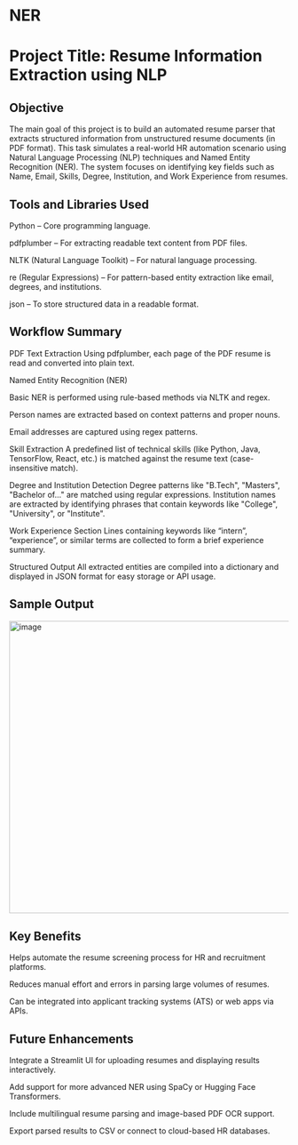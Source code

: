 # NER


# Project Title: Resume Information Extraction using NLP
## Objective
The main goal of this project is to build an automated resume parser that extracts structured information from unstructured resume documents (in PDF format). This task simulates a real-world HR automation scenario using Natural Language Processing (NLP) techniques and Named Entity Recognition (NER). The system focuses on identifying key fields such as Name, Email, Skills, Degree, Institution, and Work Experience from resumes.

## Tools and Libraries Used
Python – Core programming language.

pdfplumber – For extracting readable text content from PDF files.

NLTK (Natural Language Toolkit) – For natural language processing.

re (Regular Expressions) – For pattern-based entity extraction like email, degrees, and institutions.

json – To store structured data in a readable format.

## Workflow Summary
PDF Text Extraction
Using pdfplumber, each page of the PDF resume is read and converted into plain text.

Named Entity Recognition (NER)

Basic NER is performed using rule-based methods via NLTK and regex.

Person names are extracted based on context patterns and proper nouns.

Email addresses are captured using regex patterns.

Skill Extraction
A predefined list of technical skills (like Python, Java, TensorFlow, React, etc.) is matched against the resume text (case-insensitive match).

Degree and Institution Detection
Degree patterns like "B.Tech", "Masters", "Bachelor of..." are matched using regular expressions.
Institution names are extracted by identifying phrases that contain keywords like "College", "University", or "Institute".

Work Experience Section
Lines containing keywords like “intern”, “experience”, or similar terms are collected to form a brief experience summary.

Structured Output
All extracted entities are compiled into a dictionary and displayed in JSON format for easy storage or API usage.

## Sample Output
<img width="883" height="526" alt="image" src="https://github.com/user-attachments/assets/d5f6efe0-b34c-4c9b-8891-859512a40fef" />

## Key Benefits
Helps automate the resume screening process for HR and recruitment platforms.

Reduces manual effort and errors in parsing large volumes of resumes.

Can be integrated into applicant tracking systems (ATS) or web apps via APIs.

## Future Enhancements
Integrate a Streamlit UI for uploading resumes and displaying results interactively.

Add support for more advanced NER using SpaCy or Hugging Face Transformers.

Include multilingual resume parsing and image-based PDF OCR support.

Export parsed results to CSV or connect to cloud-based HR databases.

